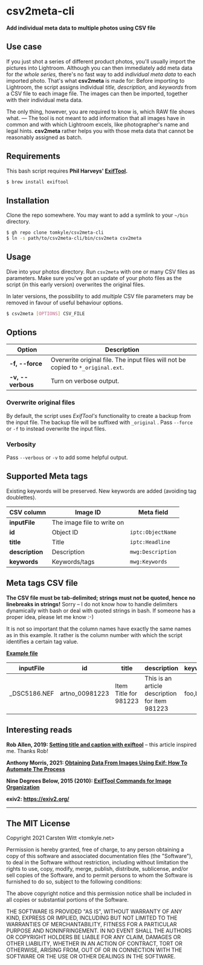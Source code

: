 # csv2meta-cli

**Add individual meta data to multiple photos using CSV file** 

## Use case

If you just shot a series of different product photos, you'll usually import the pictures into Lightroom. Although you can then immediately add meta data for *the whole series,* there's no fast way to add *individual meta data* to each imported photo. That's what **csv2meta** is made for: Before importing to Lightroom, the script assigns individual *title, description,* and *keywords* from a CSV file to each image file. The images can then be imported, together with their individual meta data.

The only thing, however, you are required to know is, which RAW file shows what. — The tool is not meant to add information that all images have in common and with which Lightroom excels, like photographer's name and legal hints. **csv2meta** rather helps you with those meta data that cannot be reasonably assigned as batch.

## Requirements

This bash script requires **Phil Harveys' [ExifTool](https://github.com/exiftool/exiftool).** 

```bash
$ brew install exiftool
```

## Installation

Clone the repo somewhere. You may want to add a symlink to your `~/bin` directory.

```bash
$ gh repo clone tomkyle/csv2meta-cli
$ ln -s path/to/csv2meta-cli/bin/csv2meta csv2meta
```

## Usage

Dive into your photos directory. Run `csv2meta` with one or many CSV files as parameters. Make sure you've got an update of your photo files as the script (in this early version) overwrites the original files.

In later versions, the possibility to add *multiple* CSV file parameters may be removed in favour of useful behaviour options.

```bash
$ csv2meta [OPTIONS] CSV_FILE 
```

## Options

| Option            | Description                                                  |
| ----------------- | ------------------------------------------------------------ |
| **-f, --force**   | Overwrite original file. The input files will not be copied to `*_original.ext`. |
| **-v, --verbous** | Turn on verbose output.                                      |

### Overwrite original files

By default, the script uses *ExifTool's* functionality to create a backup from the input file. The backup file will be suffixed with `_original` . Pass `--force` or `-f` to instead overwrite the input files.

### Verbosity

Pass `--verbous` or `-v` to add some helpful output.

## Supported Meta tags

Existing keywords will be preserved. New keywords are added (avoiding tag doublettes).

| CSV column      | Image ID                   | Meta field        |
| --------------- | -------------------------- | ----------------- |
| **inputFile**   | The image file to write on |                   |
| **id**          | Object ID                  | `iptc:ObjectName` |
| **title**       | Title                      | `iptc:Headline`   |
| **description** | Description                | `mwg:Description` |
| **keywords**    | Keywords/tags              | `mwg:Keywords`    |

## Meta tags CSV file

**The CSV file must be tab-delimited; strings must not be quoted, hence no linebreaks in strings!** Sorry – I do not know how to handle delimiters dynamically with bash or deal with quoted strings in bash. If someone has a proper idea, please let me know :-)

It is not so important that the column names have exactly the same names as in this example. It rather is the column number with which the script identifies a certain tag value.

**[Example file](./examples/example.csv)** 

| inputFile    | id             | title                 | description                                    | keywords |
| ------------ | -------------- | --------------------- | ---------------------------------------------- | -------- |
| _DSC5186.NEF | artno_00981223 | Item Title for 981223 | This is an article description for item 981223 | foo,bar  |


## Interesting reads

**Rob Allen, 2019: [Setting title and caption with exiftool](https://akrabat.com/setting-title-and-caption-with-exiftool/)** – this article inspired me. Thanks Rob!

**Anthony Morris, 2021: [Obtaining Data From Images Using Exif: How To Automate The Process](https://hackernoon.com/obtaining-data-from-images-using-exif-how-to-automate-the-process-fzr33w3)**

**Nine Degrees Below, 2015 (2010): [ExifTool Commands for Image Organization](https://ninedegreesbelow.com/photography/exiftool-commands.html)**

**exiv2: https://exiv2.org/**

---

## The MIT License

Copyright 2021 Carsten Witt <tomkyle.net>

Permission is hereby granted, free of charge, to any person obtaining a copy of this software and associated documentation files (the  "Software"), to deal in the Software without restriction, including  without limitation the rights to use, copy, modify, merge, publish,  distribute, sublicense, and/or sell copies of the Software, and to  permit persons to whom the Software is furnished to do so, subject to  the following conditions:

The above copyright notice and this permission notice shall be included in all copies or substantial portions of the Software.

THE SOFTWARE IS PROVIDED "AS IS", WITHOUT WARRANTY OF ANY KIND,  EXPRESS OR IMPLIED, INCLUDING BUT NOT LIMITED TO THE WARRANTIES OF  MERCHANTABILITY, FITNESS FOR A PARTICULAR PURPOSE AND NONINFRINGEMENT.  IN NO EVENT SHALL THE AUTHORS OR COPYRIGHT HOLDERS BE LIABLE FOR ANY  CLAIM, DAMAGES OR OTHER LIABILITY, WHETHER IN AN ACTION OF CONTRACT,  TORT OR OTHERWISE, ARISING FROM, OUT OF OR IN CONNECTION WITH THE  SOFTWARE OR THE USE OR OTHER DEALINGS IN THE SOFTWARE.